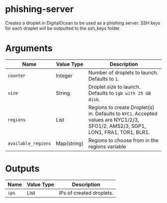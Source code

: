 # phishing-server

Creates a droplet in DigitalOcean to be used as a phishing server. SSH keys for each droplet will be outputted to the ssh_keys folder.

# Arguments

| Name                      | Value Type | Description
|---------------------------| ---------- | -----------
|`counter`                  | Integer    | Number of droplets to launch. Defaults to `1`.
|`size`                     | String     | Droplet size to launch. Defaults to `1gb with 25 GB disk`.
|`regions`                  | List       | Regions to create Droplet(s) in. Defaults to `NYC1`. Accepted values are NYC1/2/3, SFO1/2, AMS2/3, SGP1, LON1, FRA1, TOR1, BLR1.
|`available_regions`        | Map(string)| Regions to choose from in the regions variable

# Outputs

| Name                      | Value Type | Description
|---------------------------| ---------- | -----------
|`ips`                      | List       | IPs of created droplets.
